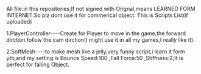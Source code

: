 All file in this repositories,If not signed with Orignal,means LEARNED FORM INTERNET.So plz dont use it for commerical object.
This is Scripts List(if uploaded)

1.PlayerController----Create for Player to move in the game,the forward dirction follow the cam dirction(I might use it in all my games,I really like it).

2.SoftMesh----to make mesh like a jelly,very funny script,i learn it form ytb,and my setting is Bounce Speed:100 ,Fall Force:50 ,Stiffness:2;It is perfect for falling Object.
